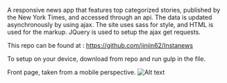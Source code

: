 A responsive news app that features top categorized stories, published by the New York Times, and accessed through an api. The data is updated asynchronously by using ajax. The site uses sass for style, and HTML is used for the markup. JQuery is used to setup the ajax get requests.

This repo can be found at : https://github.com/jinjin62/Instanews

To setup on your device, download from repo and run gulp in the file.

Front page, taken from a mobile perspective.
![Alt text](../../Instanewsfront.png "Title")
